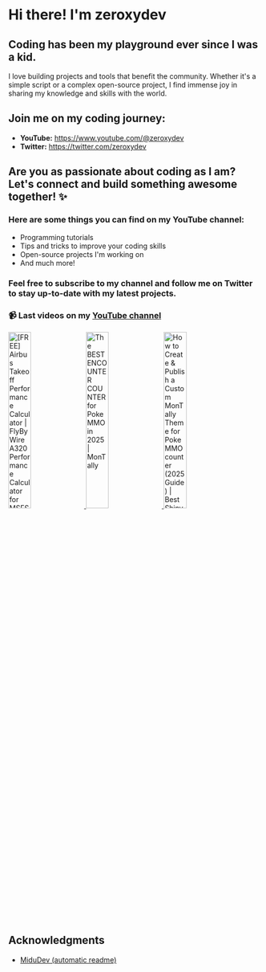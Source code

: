 # Hi there! I'm zeroxydev

## Coding has been my playground ever since I was a kid.

I love building projects and tools that benefit the community. Whether it's a simple script or a complex open-source project, I find immense joy in sharing my knowledge and skills with the world.

## Join me on my coding journey:

* **YouTube:** https://www.youtube.com/@zeroxydev
* **Twitter:** https://twitter.com/zeroxydev

## Are you as passionate about coding as I am? Let's connect and build something awesome together! ✨

### Here are some things you can find on my YouTube channel:

* Programming tutorials
* Tips and tricks to improve your coding skills
* Open-source projects I'm working on
* And much more!

### Feel free to subscribe to my channel and follow me on Twitter to stay up-to-date with my latest projects.

### 📹 Last videos on my [YouTube channel](https://youtube.com/@zeroxydev?sub_confirmation=1)

<a href='https://youtu.be/QCAAxuvpCiQ' target='_blank'>
  <img width='30%' src='https://img.youtube.com/vi/QCAAxuvpCiQ/mqdefault.jpg' alt='[FREE] Airbus Takeoff Performance Calculator | FlyByWire A320 Performance Calculator for MSFS 2020' />
</a>
<a href='https://youtu.be/HP1VxtJNKGY' target='_blank'>
  <img width='30%' src='https://img.youtube.com/vi/HP1VxtJNKGY/mqdefault.jpg' alt='The BEST ENCOUNTER COUNTER for PokeMMO in 2025 | MonTally' />
</a>
<a href='https://youtu.be/HPw0kuxm-LU' target='_blank'>
  <img width='30%' src='https://img.youtube.com/vi/HPw0kuxm-LU/mqdefault.jpg' alt='How to Create & Publish a Custom MonTally Theme for PokeMMO counter (2025 Guide) | Best Shiny Count' />
</a>

<!-- ACKNOWLEDGMENTS -->

## Acknowledgments

- [MiduDev (automatic readme)](https://github.com/midudev/midudev/tree/master)
